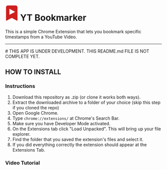 # <img src='https://github.com/ArchontisKostis/yt-bookmarker-extension/blob/main/assets/ext-icon.png' style='height: 50px'> YT Bookmarker
This is a simple Chrome Extension that lets you bookmark specific timestamps from a YouTube Video.
<hr>
# THIS APP IS UNDER DEVELOPMENT. THIS README.md FILE IS NOT COMPLETE YET.

## HOW TO INSTALL
### Instructions
1. Download this repository as .zip (or clone it works both ways).
2. Extract the downloaded archive to a folder of your choice (skip this step if you cloned the repo)
3. Open Google Chrome.
4. Type `chrome://extensions/` at Chrome's Search Bar.
5. Make sure you have Developer Mode activated. 
6. On the Extensions tab click "Load Unpacked". This will bring up your file explorer.
7. Find the folder that you saved the extension's files and select it.
8. If you did everything correctly the extension should appear at the Extensions Tab.


### Video Tutorial
